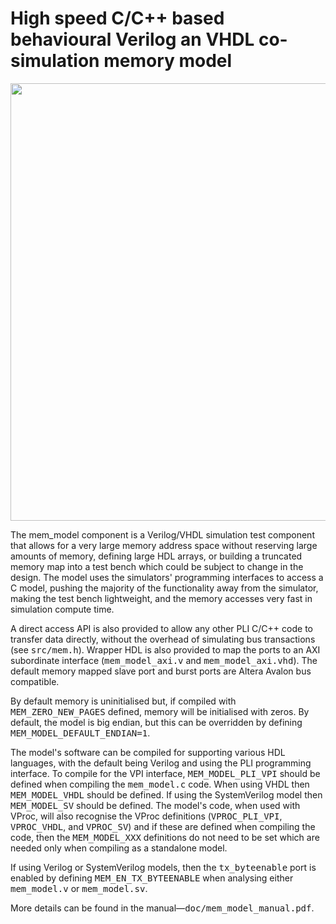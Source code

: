 # High speed C/C++ based behavioural Verilog an VHDL co-simulation memory model 

<p align="center">
<img src="https://github.com/wyvernSemi/mem_model/assets/21970031/fd04c5c5-dd53-4381-851e-ccb9a362fcef" width=700>
</p>

The mem_model component is a Verilog/VHDL simulation test component that allows for a very large memory address space without reserving large amounts of memory, defining large HDL arrays, or building a truncated memory map into a test bench which could be subject to change in the design. The model uses the simulators' programming interfaces to access a C model, pushing the majority of the functionality away from the simulator, making the test bench lightweight, and the memory accesses very fast in simulation compute time.

A direct access API is also provided to allow any other PLI C/C++ code to transfer data directly, without the overhead of simulating bus transactions (see <tt>src/mem.h</tt>). Wrapper HDL is also provided to map the ports to an AXI subordinate interface (<tt>mem_model_axi.v</tt> and <tt>mem_model_axi.vhd</tt>). The default memory mapped slave port and burst ports are Altera Avalon bus compatible.

By default memory is uninitialised but, if compiled with <tt>MEM_ZERO_NEW_PAGES</tt> defined, memory will be initialised with zeros. By default, the model is big endian, but this can be overridden by defining <tt>MEM_MODEL_DEFAULT_ENDIAN=1</tt>.

The model's software can be compiled for supporting various HDL languages, with the default being Verilog and using the PLI programming interface. To compile for the VPI interface, <tt>MEM_MODEL_PLI_VPI</tt> should be defined when compiling the <tt>mem_model.c</tt> code. When using VHDL then <tt>MEM_MODEL_VHDL</tt> should be defined. If using the SystemVerilog model then <tt>MEM_MODEL_SV</tt> should be defined. The model's code, when used with VProc, will also recognise the VProc definitions (<tt>VPROC_PLI_VPI</tt>, <tt>VPROC_VHDL</tt>, and <tt>VPROC_SV</tt>) and if these are defined when compiling the code, then the <tt>MEM_MODEL_XXX</tt> definitions do not need to be set which are needed only when compiling as a standalone model.

If using Verilog or SystemVerilog models, then the <tt>tx_byteenable</tt> port is enabled by defining <tt>MEM_EN_TX_BYTEENABLE</tt> when analysing either <tt>mem_model.v</tt> or <tt>mem_model.sv</tt>.

More details can be found in the manual&mdash;<tt>doc/mem_model_manual.pdf</tt>.
